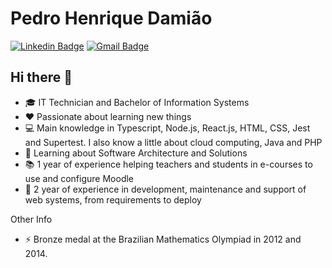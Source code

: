 # Pedro Henrique Damião

[![Linkedin Badge](https://img.shields.io/badge/-LinkedIn-blue?style=for-the-badge&logo=Linkedin&logoColor=white&link=https://www.linkedin.com/in/predodamiao/)](https://www.linkedin.com/in/predodamiao/)
[![Gmail Badge](https://img.shields.io/badge/-Gmail-c14438?style=for-the-badge&logo=Gmail&logoColor=white&link=mailto:pedrohenriquefcd@gmail.com)](mailto:pedrohenriquefcd@gmail.com)

## Hi there 👋

- 🎓 IT Technician and Bachelor of Information Systems
- ❤️ Passionate about learning new things
- 💻 Main knowledge in Typescript, Node.js, React.js, HTML, CSS, Jest and Supertest. I also know a little about cloud computing, Java and PHP
- 📖 Learning about Software Architecture and Solutions
- 📚 1 year of experience helping teachers and students in e-courses to use and configure Moodle
- 🚀 2 year of experience in development, maintenance and support of web systems, from requirements to deploy

Other Info
- ⚡ Bronze medal at the Brazilian Mathematics Olympiad in 2012 and 2014.
